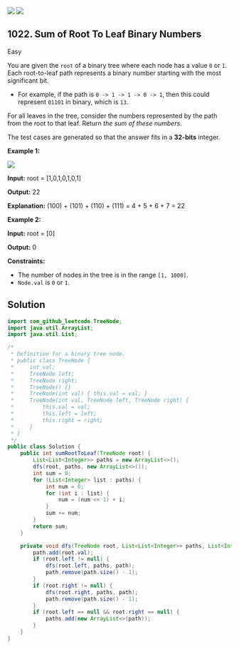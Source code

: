 [![](https://img.shields.io/github/stars/javadev/LeetCode-in-Java?label=Stars&style=flat-square)](https://github.com/javadev/LeetCode-in-Java)
[![](https://img.shields.io/github/forks/javadev/LeetCode-in-Java?label=Fork%20me%20on%20GitHub%20&style=flat-square)](https://github.com/javadev/LeetCode-in-Java/fork)

## 1022\. Sum of Root To Leaf Binary Numbers

Easy

You are given the `root` of a binary tree where each node has a value `0` or `1`. Each root-to-leaf path represents a binary number starting with the most significant bit.

*   For example, if the path is `0 -> 1 -> 1 -> 0 -> 1`, then this could represent `01101` in binary, which is `13`.

For all leaves in the tree, consider the numbers represented by the path from the root to that leaf. Return _the sum of these numbers_.

The test cases are generated so that the answer fits in a **32-bits** integer.

**Example 1:**

![](https://assets.leetcode.com/uploads/2019/04/04/sum-of-root-to-leaf-binary-numbers.png)

**Input:** root = [1,0,1,0,1,0,1]

**Output:** 22

**Explanation:** (100) + (101) + (110) + (111) = 4 + 5 + 6 + 7 = 22

**Example 2:**

**Input:** root = [0]

**Output:** 0

**Constraints:**

*   The number of nodes in the tree is in the range `[1, 1000]`.
*   `Node.val` is `0` or `1`.

## Solution

```java
import com_github_leetcode.TreeNode;
import java.util.ArrayList;
import java.util.List;

/*
 * Definition for a binary tree node.
 * public class TreeNode {
 *     int val;
 *     TreeNode left;
 *     TreeNode right;
 *     TreeNode() {}
 *     TreeNode(int val) { this.val = val; }
 *     TreeNode(int val, TreeNode left, TreeNode right) {
 *         this.val = val;
 *         this.left = left;
 *         this.right = right;
 *     }
 * }
 */
public class Solution {
    public int sumRootToLeaf(TreeNode root) {
        List<List<Integer>> paths = new ArrayList<>();
        dfs(root, paths, new ArrayList<>());
        int sum = 0;
        for (List<Integer> list : paths) {
            int num = 0;
            for (int i : list) {
                num = (num << 1) + i;
            }
            sum += num;
        }
        return sum;
    }

    private void dfs(TreeNode root, List<List<Integer>> paths, List<Integer> path) {
        path.add(root.val);
        if (root.left != null) {
            dfs(root.left, paths, path);
            path.remove(path.size() - 1);
        }
        if (root.right != null) {
            dfs(root.right, paths, path);
            path.remove(path.size() - 1);
        }
        if (root.left == null && root.right == null) {
            paths.add(new ArrayList<>(path));
        }
    }
}
```